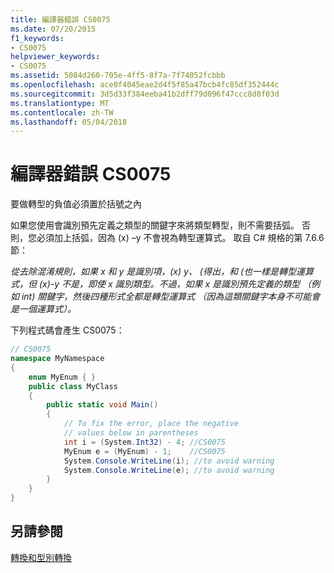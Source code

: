```yaml
---
title: 編譯器錯誤 CS0075
ms.date: 07/20/2015
f1_keywords:
- CS0075
helpviewer_keywords:
- CS0075
ms.assetid: 5084d260-705e-4ff5-8f7a-7f74052fcbbb
ms.openlocfilehash: ace0f4045eae2d4f5f85a47bcb4fc85df352444c
ms.sourcegitcommit: 3d5d33f384eeba41b2dff79d096f47ccc8d8f03d
ms.translationtype: MT
ms.contentlocale: zh-TW
ms.lasthandoff: 05/04/2018
---
```

# <a name="compiler-error-cs0075"></a>編譯器錯誤 CS0075
要做轉型的負值必須置於括號之內  
  
 如果您使用會識別預先定義之類型的關鍵字來將類型轉型，則不需要括弧。 否則，您必須加上括弧，因為 (x) –y 不會視為轉型運算式。 取自 C# 規格的第 7.6.6 節：  
  
 *從去除混淆規則，如果 x 和 y 是識別項，(x) y、 (得出，和 (也一樣是轉型運算式，但 (x)-y 不是，即使 x 識別類型。不過，如果 x 是識別預先定義的類型 （例如 int) 關鍵字，然後四種形式全都是轉型運算式 （因為這類關鍵字本身不可能會是一個運算式）。*  
  
 下列程式碼會產生 CS0075：  
  
```csharp  
// CS0075  
namespace MyNamespace  
{  
    enum MyEnum { }  
    public class MyClass  
    {  
        public static void Main()  
        {  
            // To fix the error, place the negative  
            // values below in parentheses  
            int i = (System.Int32) - 4; //CS0075  
            MyEnum e = (MyEnum) - 1;    //CS0075  
            System.Console.WriteLine(i); //to avoid warning  
            System.Console.WriteLine(e); //to avoid warning  
        }  
    }  
}  
```  
  
## <a name="see-also"></a>另請參閱  
 [轉換和型別轉換](../../csharp/programming-guide/types/casting-and-type-conversions.md)
